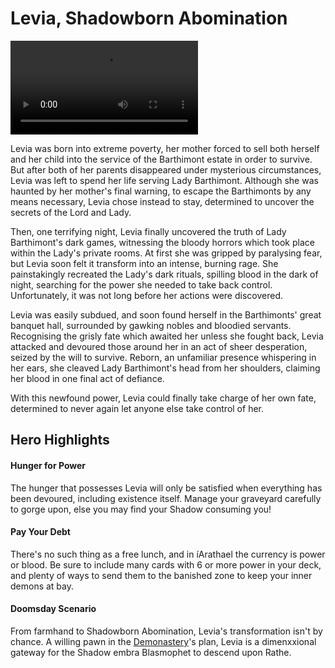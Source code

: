 # Levia, Shadowborn Abomination

<video controls autoplay loop playsinline>
  <source src="https://media.githubusercontent.com/media/nathaneastwood/fablore/main/src/heroes-of-rathe/media/levia.mp4" type="video/mp4">
</video>

Levia was born into extreme poverty, her mother forced to sell both herself and her child into the service of the Barthimont estate in order to survive. But after both of her parents disappeared under mysterious circumstances, Levia was left to spend her life serving Lady Barthimont. Although she was haunted by her mother's final warning, to escape the Barthimonts by any means necessary, Levia chose instead to stay, determined to uncover the secrets of the Lord and Lady.

Then, one terrifying night, Levia finally uncovered the truth of Lady Barthimont's dark games, witnessing the bloody horrors which took place within the Lady's private rooms. At first she was gripped by paralysing fear, but Levia soon felt it transform into an intense, burning rage. She painstakingly recreated the Lady's dark rituals, spilling blood in the dark of night, searching for the power she needed to take back control. Unfortunately, it was not long before her actions were discovered.

Levia was easily subdued, and soon found herself in the Barthimonts' great banquet hall, surrounded by gawking nobles and bloodied servants. Recognising the grisly fate which awaited her unless she fought back, Levia attacked and devoured those around her in an act of sheer desperation, seized by the will to survive. Reborn, an unfamiliar presence whispering in her ears, she cleaved Lady Barthimont's head from her shoulders, claiming her blood in one final act of defiance.

With this newfound power, Levia could finally take charge of her own fate, determined to never again let anyone else take control of her.

## Hero Highlights

#### Hunger for Power

The hunger that possesses Levia will only be satisfied when everything has been devoured, including existence itself. Manage your graveyard carefully to gorge upon, else you may find your Shadow consuming you!

#### Pay Your Debt

There's no such thing as a free lunch, and in íArathael the currency is power or blood. Be sure to include many cards with 6 or more power in your deck, and plenty of ways to send them to the banished zone to keep your inner demons at bay.

#### Doomsday Scenario

From farmhand to Shadowborn Abomination, Levia's transformation isn't by chance. A willing pawn in the [Demonastery](https://legendarystories.net/world-of-rathe/demonastery/demonastery.html)'s plan, Levia is a dimenxxional gateway for the Shadow embra Blasmophet to descend upon Rathe.
